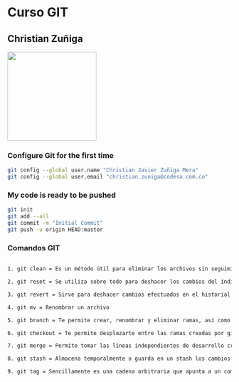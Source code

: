 # Curso GIT
## Christian Zuñiga

<img src="https://prep.soyhenry.com/00-PrimerosPasos/img/github_PNG15.png"
 width="200"
 heigth="">

### Configure Git for the first time

```bash
git config --global user.name "Christian Javier Zuñiga Mera"
git config --global user.email "christian.zuniga@codesa.com.co"

```
### My code is ready to be pushed

```bash
git init
git add --all
git commit -m "Initial Commit"
git push -u origin HEAD:master

```

### Comandos GIT

```bash

1. git clean = Es un método útil para eliminar los archivos sin seguimiento en un directorio de trabajo del repositorio.

2. git reset = Se utiliza sobre todo para deshacer los cambios del índice del entorno de ensayo.

3. git revert = Sirve para deshacer cambios efectuados en el historial de confirmaciones de un repositorio.

4. git mv = Renombrar un archivo

5. git branch = Te permite crear, renombrar y eliminar ramas, así como cambiar su nombre. 

6. git checkout = Te permite desplazarte entre las ramas creadas por git branch.

7. git merge = Permite tomar las líneas independientes de desarrollo creadas por git branch e integrarlas en una sola rama.

8. git stash = Almacena temporalmente o guarda en un stash los cambios que hayas efectuado en el código en el que estás trabajando para que puedas trabajar en otra cosa y, más tarde, regresar y volver a aplicar los cambios más tarde.

9. git tag = Sencillamente es una cadena arbitraria que apunta a un commit específico. Puede decirse que un tag es un nombre que puedes usar para marcar un punto específico en la historia de un repositorio.

```